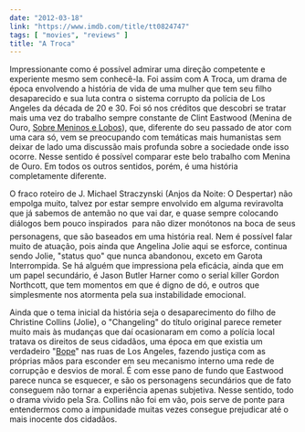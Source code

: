 ```yaml
---
date: "2012-03-18"
link: "https://www.imdb.com/title/tt0824747"
tags: [ "movies", "reviews" ]
title: "A Troca"
---
```

Impressionante como é possível admirar uma direção competente e experiente mesmo sem conhecê-la. Foi assim com A Troca, um drama de época envolvendo a história de vida de uma mulher que tem seu filho desaparecido e sua luta contra o sistema corrupto da polícia de Los Angeles da década de 20 e 30. Foi só nos créditos que descobri se tratar mais uma vez do trabalho sempre constante de Clint Eastwood (Menina de Ouro, [Sobre Meninos e Lobos]), que, diferente do seu passado de ator com uma cara só, vem se preocupando com temáticas mais humanistas sem deixar de lado uma discussão mais profunda sobre a sociedade onde isso ocorre. Nesse sentido é possível comparar este belo trabalho com Menina de Ouro. Em todos os outros sentidos, porém, é uma história completamente diferente.

O fraco roteiro de J. Michael Straczynski (Anjos da Noite: O Despertar) não empolga muito, talvez por estar sempre envolvido em alguma reviravolta que já sabemos de antemão no que vai dar, e quase sempre colocando diálogos bem pouco inspirados  para não dizer monótonos  na boca de seus personagens, que são baseados em uma história real. Nem é possível falar muito de atuação, pois ainda que Angelina Jolie aqui se esforce, continua sendo Jolie, "status quo" que nunca abandonou, exceto em Garota Interrompida. Se há alguém que impressiona pela eficácia, ainda que em um papel secundário, é Jason Butler Harner como o serial killer Gordon Northcott, que tem momentos em que é digno de dó, e outros que simplesmente nos atormenta pela sua instabilidade emocional.

Ainda que o tema inicial da história seja o desaparecimento do filho de Christine Collins (Jolie), o "Changeling" do título original parece remeter muito mais às mudanças que daí ocasionaram em como a polícia local tratava os direitos de seus cidadãos, uma época em que existia um verdadeiro "[Bope]" nas ruas de Los Angeles, fazendo justiça com as próprias mãos para esconder em seu mecanismo interno uma rede de corrupção e desvios de moral. É com esse pano de fundo que Eastwood parece nunca se esquecer, e são os personagens secundários que de fato conseguem não tornar a experiência apenas subjetiva. Nesse sentido, todo o drama vivido pela Sra. Collins não foi em vão, pois serve de ponte para entendermos como a impunidade muitas vezes consegue prejudicar até o mais inocente dos cidadãos.

[Sobre Meninos e Lobos]: /sobre-meninos-e-lobos
[Bope]: /tropa-de-elite
